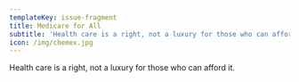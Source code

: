 ```yaml
---
templateKey: issue-fragment
title: Medicare for All
subtitle: 'Health care is a right, not a luxury for those who can afford it. '
icon: /img/chemex.jpg
---
```

Health care is a right, not a luxury for those who can afford it.
